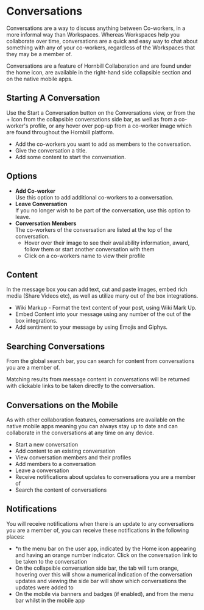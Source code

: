 # Conversations
Conversations are a way to discuss anything between Co-workers, in a more informal way than Workspaces. Whereas Workspaces help you collaborate over time, conversations are a quick and easy way to chat about something with any of your co-workers, regardless of the Workspaces that they may be a member of.

Conversations are a feature of Hornbill Collaboration and are found under the home icon, are available in the right-hand side collapsible section and on the native mobile apps.

## Starting A Conversation
Use the Start a Conversation button on the Conversations view, or from the + Icon from the collapsible conversations side bar, as well as from a co-worker's profile, or any hover over pop-up from a co-worker image which are found throughout the Hornbill platform.
* Add the co-workers you want to add as members to the conversation.
* Give the conversation a title.
* Add some content to start the conversation.

## Options
* **Add Co-worker**<br>Use this option to add additional co-workers to a conversation.
* **Leave Conversation**<br>If you no longer wish to be part of the conversation, use this option to leave.
* **Conversation Members**<br>The co-workers of the conversation are listed at the top of the conversation. 
    * Hover over their image to see their availability information, award, follow them or start another conversation with them
    * Click on a co-workers name to view their profile

## Content
In the message box you can add text, cut and paste images, embed rich media (Share Videos etc), as well as utilize many out of the box integrations.
* Wiki Markup - Format the text content of your post, using Wiki Mark Up.
* Embed Content into your message using any number of the out of the box integrations.
* Add sentiment to your message by using Emojis and Giphys.

## Searching Conversations
From the global search bar, you can search for content from conversations you are a member of.

Matching results from message content in conversations will be returned with clickable links to be taken directly to the conversation.

## Conversations on the Mobile
As with other collaboration features, conversations are available on the native mobile apps meaning you can always stay up to date and can collaborate in the conversations at any time on any device.

* Start a new conversation
* Add content to an existing conversation
* View conversation members and their profiles
* Add members to a conversation
* Leave a conversation
* Receive notifications about updates to conversations you are a member of
* Search the content of conversations

## Notifications
You will receive notifications when there is an update to any conversations you are a member of, you can receive these notifications in the following places:

* *n the menu bar on the user app, indicated by the Home icon appearing and having an orange number indicator. Click on the conversation link to be taken to the conversation
* On the collapsible conversation side bar, the tab will turn orange, hovering over this will show a numerical indication of the conversation updates and viewing the side bar will show which conversations the updates were added to
* On the mobile via banners and badges (if enabled), and from the menu bar whilst in the mobile app

<!-- https://wiki.hornbill.com/index.php?title=Conversations >